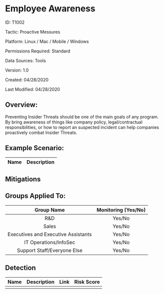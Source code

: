 # **Employee Awareness**

ID: T1002

Tactic: Proactive Messures

Platform: Linux / Mac / Mobile / Windows

Permissions Required: Standard

Data Sources: Tools

Version: 1.0

Created: 04/28/2020

Last Modified: 04/28/2020


## **Overview:**
Preventing Insider Threats should be one of the main goals of any program. By bring awareness of things like company policy, legal/contractual responsibilities, or how to report an suspected incident can help companies proactively combat Insider Threats.


## **Example Scenario:**
| Name | Description |
| :---:| :---:|
  

## **Mitigations**




## **Groups Applied To:**
| Group Name | Monitoring (Yes/No) |
| :---: | :---:|
| R&D	| Yes/No |
| Sales | Yes/No |
| Executives and Executive Assistants |	Yes/No |
| IT Operations/InfoSec	| Yes/No |
|Support Staff/Everyone Else | Yes/No|

## **Detection**
| Name | Description | Link | Risk Score |
| :---: | :---:|:---: | :---:|
|  | | | |  





